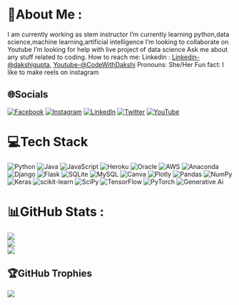 # 💫About Me :
I am currently working as stem instructor
I’m currently learning python,data science,machine learning,artificial intelligence
 I’m looking to collaborate on Youtube
 I’m looking for help with live project of data science
Ask me about any stuff related to coding.
How to reach me: Linkedin : [Linkedin-@dakshigupta](https://www.linkedin.com/in/dakshi-gupta-087384166/),
[Youtube-@CodeWithDakshi](https://www.youtube.com/channel/UCAf9hX_W5Y_W788KYnkYw5g/videos)
Pronouns: She/Her
Fun fact: I like to make reels on instagram

## 🌐Socials
[![Facebook](https://img.shields.io/badge/Facebook-%231877F2.svg?logo=Facebook&logoColor=white)](https://www.facebook.com/profile.php?id=100004697868406) [![Instagram](https://img.shields.io/badge/Instagram-%23E4405F.svg?logo=Instagram&logoColor=white)](https://www.instagram.com/codewithdakshi/) [![LinkedIn](https://img.shields.io/badge/LinkedIn-%230077B5.svg?logo=linkedin&logoColor=white)](https://www.linkedin.com/in/dakshi-gupta-087384166/) [![Twitter](https://img.shields.io/badge/Twitter-%231DA1F2.svg?logo=Twitter&logoColor=white)](https://twitter.com/Dakshi67871141) [![YouTube](https://img.shields.io/badge/YouTube-%23FF0000.svg?logo=YouTube&logoColor=white)](https://www.youtube.com/channel/UCAf9hX_W5Y_W788KYnkYw5g/videos) 

# 💻Tech Stack
![Python](https://img.shields.io/badge/python-3670A0?style=for-the-badge&logo=python&logoColor=ffdd54) ![Java](https://img.shields.io/badge/java-%23ED8B00.svg?style=for-the-badge&logo=java&logoColor=white) ![JavaScript](https://img.shields.io/badge/javascript-%23323330.svg?style=for-the-badge&logo=javascript&logoColor=%23F7DF1E) ![Heroku](https://img.shields.io/badge/heroku-%23430098.svg?style=for-the-badge&logo=heroku&logoColor=white) ![Oracle](https://img.shields.io/badge/Oracle-F80000?style=for-the-badge&logo=oracle&logoColor=white) ![AWS](https://img.shields.io/badge/AWS-%23FF9900.svg?style=for-the-badge&logo=amazon-aws&logoColor=white) ![Anaconda](https://img.shields.io/badge/Anaconda-%2344A833.svg?style=for-the-badge&logo=anaconda&logoColor=white) ![Django](https://img.shields.io/badge/django-%23092E20.svg?style=for-the-badge&logo=django&logoColor=white) ![Flask](https://img.shields.io/badge/flask-%23000.svg?style=for-the-badge&logo=flask&logoColor=white) ![SQLite](https://img.shields.io/badge/sqlite-%2307405e.svg?style=for-the-badge&logo=sqlite&logoColor=white) ![MySQL](https://img.shields.io/badge/mysql-%2300f.svg?style=for-the-badge&logo=mysql&logoColor=white) ![Canva](https://img.shields.io/badge/Canva-%2300C4CC.svg?style=for-the-badge&logo=Canva&logoColor=white) ![Plotly](https://img.shields.io/badge/Plotly-%233F4F75.svg?style=for-the-badge&logo=plotly&logoColor=white) ![Pandas](https://img.shields.io/badge/pandas-%23150458.svg?style=for-the-badge&logo=pandas&logoColor=white) ![NumPy](https://img.shields.io/badge/numpy-%23013243.svg?style=for-the-badge&logo=numpy&logoColor=white) ![Keras](https://img.shields.io/badge/Keras-%23D00000.svg?style=for-the-badge&logo=Keras&logoColor=white) ![scikit-learn](https://img.shields.io/badge/scikit--learn-%23F7931E.svg?style=for-the-badge&logo=scikit-learn&logoColor=white) ![SciPy](https://img.shields.io/badge/SciPy-%230C55A5.svg?style=for-the-badge&logo=scipy&logoColor=%white) ![TensorFlow](https://img.shields.io/badge/TensorFlow-%23FF6F00.svg?style=for-the-badge&logo=TensorFlow&logoColor=white) ![PyTorch](https://img.shields.io/badge/PyTorch-%23EE4C2C.svg?style=for-the-badge&logo=PyTorch&logoColor=white) ![Generative Ai](https://cdn.prod.website-files.com/59e16042ec229e00016d3a66/6441d5f76d21e1e4dee9ffa2_Gen%20AI%20blog_Blog%20hero.webp) 
# 📊GitHub Stats :
![](https://github-readme-stats.vercel.app/api?username=dakshigupta4&theme=radical&hide_border=false&include_all_commits=false&count_private=false)<br/>
![](https://github-readme-streak-stats.herokuapp.com/?user=dakshigupta4&theme=radical&hide_border=false)<br/>
![](https://github-readme-stats.vercel.app/api/top-langs/?username=dakshigupta4&theme=radical&hide_border=false&include_all_commits=false&count_private=false&layout=compact)

## 🏆GitHub Trophies
![](https://github-profile-trophy.vercel.app/?username=dakshigupta4&theme=radical&no-frame=false&no-bg=false&margin-w=4)



